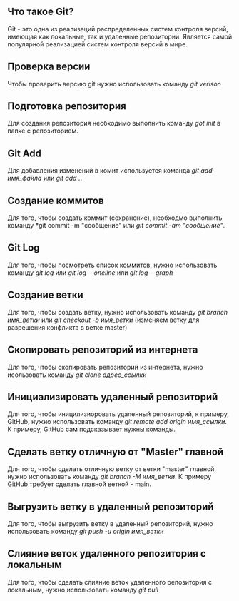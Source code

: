 ## Что такое Git?

Git - это одна из реализаций распределенных систем контроля версий, имеющая как локальные, так и удаленные репозитории. Является самой популярной реализацией систем контроля версий в мире.

## Проверка версии
Чтобы проверить версию git нужно использовать команду *git verison*

## Подготовка репозитория

Для создания репозитория необходимо выполнить команду *got init* в папке с репозиторием.

## Git Add

Для добавления изменений в комит используется команда *git add имя_файла* или *git add .*.

## Создание коммитов

Для того, чтобы создать коммит (сохранение), необходмо выполнить команду *git commit -m "сообщение" или *git commit -am "сообщение"*.

## Git Log

Для того, чтобы посмотреть список коммитов, нужно использовать команду *git log* или *git log --oneline* или *git log --graph*

## Создание ветки

Для того, чтобы создать ветку, нужно использовать команду *git branch имя_ветки* или *git checkout -b имя_ветки* (изменяем ветку для разрешения конфликта в ветке master)

## Скопировать репозиторий из интернета

Для того, чтобы скопировать репозиторий из интернета, нужно исользовать команду *git clone адрес_ссылки*

## Инициализировать удаленный репозиторий

Для того, чтобы иницилизиоровать удаленный репозиторий, к примеру, GitHub, нужно использовать команду *git remote add origin имя_ссылки*. К примеру, GitHub сам подсказывает нужны команды.

## Сделать ветку отличную от "Master" главной

Для того, чтобы сделать отличную ветку от ветки "master" главной, нужно использовать команду *git branch -M имя_ветки*. К примеру GitHub требует сделать главной веткой - main.

## Выгрузить ветку в удаленный репозиторий
Для того, чтобы выгрузить ветку в удаленный репозиторий, нужно использовать команду *git push -u origin имя_ветки*

## Слияние веток удаленного репозитория с локальным

Для того, чтобы сделать слияние веток удаленного репозитория с локальным, нужно использовать команду *git pull*
